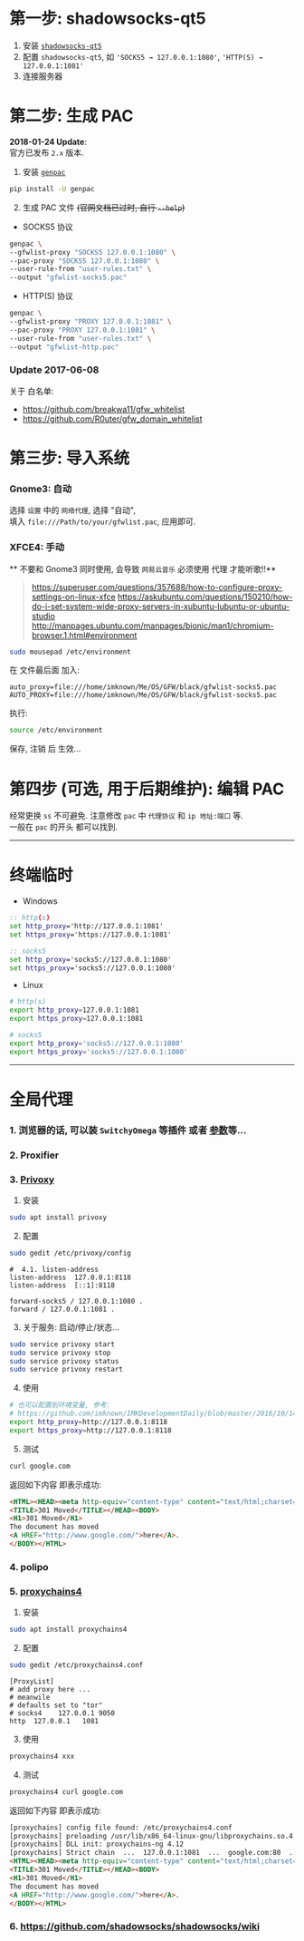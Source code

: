 # 第一步: shadowsocks-qt5
1. 安装 [`shadowsocks-qt5`][shadowsocks-qt5]
1. 配置 `shadowsocks-qt5`, 如 `'SOCKS5 → 127.0.0.1:1080'`, `'HTTP(S) → 127.0.0.1:1081'`
1. 连接服务器

[shadowsocks-qt5]: https://github.com/imknown/IMKDevelopmentDaily/blob/master/2017/06/03_shadowsocks%20%E9%A1%B9%E7%9B%AE%20%E5%AE%A2%E6%88%B7%E7%AB%AF.md

# 第二步: 生成 PAC
**2018-01-24 Update**:  
官方已发布 `2.x` 版本.

1. 安装 [`genpac`][genpac]

[genpac]: https://github.com/JinnLynn/GenPAC

``` bash
pip install -U genpac
```

2. 生成 PAC 文件 ~~(官网文档已过时, 自行 `--help`)~~
  - SOCKS5 协议
``` bash
genpac \
--gfwlist-proxy "SOCKS5 127.0.0.1:1080" \
--pac-proxy "SOCKS5 127.0.0.1:1080" \
--user-rule-from "user-rules.txt" \
--output "gfwlist-socks5.pac"
```

  - HTTP(S) 协议
``` bash
genpac \
--gfwlist-proxy "PROXY 127.0.0.1:1081" \
--pac-proxy "PROXY 127.0.0.1:1081" \
--user-rule-from "user-rules.txt" \
--output "gfwlist-http.pac"
```

### Update 2017-06-08
关于 白名单:
- https://github.com/breakwa11/gfw_whitelist
- https://github.com/R0uter/gfw_domain_whitelist

# 第三步: 导入系统
### Gnome3: 自动
选择 `设置` 中的 `网络代理`, 选择 "自动",  
填入 `file:///Path/to/your/gfwlist.pac`, 应用即可.

### XFCE4: 手动
** 不要和 Gnome3 同时使用, 会导致 `网易云音乐` 必须使用 代理 才能听歌!!**
> https://superuser.com/questions/357688/how-to-configure-proxy-settings-on-linux-xfce
> https://askubuntu.com/questions/150210/how-do-i-set-system-wide-proxy-servers-in-xubuntu-lubuntu-or-ubuntu-studio
> http://manpages.ubuntu.com/manpages/bionic/man1/chromium-browser.1.html#environment

``` bash
sudo mousepad /etc/environment
```

在 文件最后面 加入:
``` properties
auto_proxy=file:///home/imknown/Me/OS/GFW/black/gfwlist-socks5.pac
AUTO_PROXY=file:///home/imknown/Me/OS/GFW/black/gfwlist-socks5.pac
```

执行:
``` bash
source /etc/environment
```

保存, 注销 后 生效...

# 第四步 (可选, 用于后期维护): 编辑 PAC
经常更换 `ss` 不可避免. 注意修改 `pac` 中 `代理协议` 和 `ip 地址:端口` 等.  
一般在 `pac` 的开头 都可以找到.

----

# 终端临时
- Windows
``` cmd
:: http(s)
set http_proxy='http://127.0.0.1:1081'
set https_proxy='https://127.0.0.1:1081'

:: socks5
set http_proxy='socks5://127.0.0.1:1080'
set https_proxy='socks5://127.0.0.1:1080'
```

- Linux
``` bash
# http(s)
export http_proxy=127.0.0.1:1081
export https_proxy=127.0.0.1:1081

# socks5
export http_proxy='socks5://127.0.0.1:1080'
export https_proxy='socks5://127.0.0.1:1080'
```

----

# 全局代理
### 1. 浏览器的话, 可以装 `SwitchyOmega` 等插件 或者 [参数][参数]等...

[参数]: http://manpages.ubuntu.com/manpages/bionic/man1/chromium-browser.1.html#environment

### 2. Proxifier

### 3. [Privoxy](https://www.privoxy.org/)
1. 安装
``` bash
sudo apt install privoxy
```

2. 配置
``` bash
sudo gedit /etc/privoxy/config
```

``` config
#  4.1. listen-address
listen-address  127.0.0.1:8118
listen-address  [::1]:8118

forward-socks5 / 127.0.0.1:1080 .
forward / 127.0.0.1:1081 .
```

3. 关于服务: 启动/停止/状态...
``` bash
sudo service privoxy start
sudo service privoxy stop
sudo service privoxy status
sudo service privoxy restart
```

4. 使用
``` bash
# 也可以配置到环境变量, 参考:
# https://github.com/imknown/IMKDevelopmentDaily/blob/master/2016/10/14_Ubuntu 16 配置 ADB 环境变量.md
export http_proxy=http://127.0.0.1:8118
export https_proxy=http://127.0.0.1:8118
```

5. 测试
``` bash
curl google.com
```

返回如下内容 即表示成功:
``` html
<HTML><HEAD><meta http-equiv="content-type" content="text/html;charset=utf-8">
<TITLE>301 Moved</TITLE></HEAD><BODY>
<H1>301 Moved</H1>
The document has moved
<A HREF="http://www.google.com/">here</A>.
</BODY></HTML>
```

### 4. polipo

### 5. [proxychains4](https://github.com/haad/proxychains)
1. 安装
``` bash
sudo apt install proxychains4
```

2. 配置
``` bash
sudo gedit /etc/proxychains4.conf
```

``` config
[ProxyList]
# add proxy here ...
# meanwile
# defaults set to "tor"
# socks4 	127.0.0.1 9050
http  127.0.0.1   1081
```

3. 使用
``` bash
proxychains4 xxx
```

4. 测试
``` bash
proxychains4 curl google.com
```

返回如下内容 即表示成功:
``` html
[proxychains] config file found: /etc/proxychains4.conf
[proxychains] preloading /usr/lib/x86_64-linux-gnu/libproxychains.so.4
[proxychains] DLL init: proxychains-ng 4.12
[proxychains] Strict chain  ...  127.0.0.1:1081  ...  google.com:80  ...  OK
<HTML><HEAD><meta http-equiv="content-type" content="text/html;charset=utf-8">
<TITLE>301 Moved</TITLE></HEAD><BODY>
<H1>301 Moved</H1>
The document has moved
<A HREF="http://www.google.com/">here</A>.
</BODY></HTML>
```

### 6. https://github.com/shadowsocks/shadowsocks/wiki
